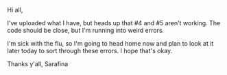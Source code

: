 Hi all,

I've uploaded what I have, but heads up that #4 and #5 aren't working. The code should be close, but I'm running into weird errors.

I'm sick with the flu, so I'm going to head home now and plan  to look at it later today to sort through these errors. I hope that's okay.


Thanks y'all,
Sarafina
